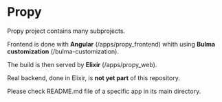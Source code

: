 # Propy

Propy project contains many subprojects.

Frontend is done with **Angular** (/apps/propy_frontend) whith using **Bulma customization** (/bulma-customization).

The build is then served by **Elixir** (/apps/propy_web).

Real backend, done in Elixir, is **not yet part** of this repository.

Please check README.md file of a specific app in its main directory.
